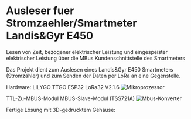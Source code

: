 # Ausleser fuer Stromzaehler/Smartmeter Landis&Gyr E450
Lesen von Zeit, bezogener elektrischer Leistung und eingespeister elektrischer Leistung über die MBus Kundenschnittstelle des Smartmeters

Das Projekt dient zum Auslesen eines Landis&Gyr E450 Smartmeters (Stromzähler)
und zum Senden der Daten per LoRa an eine Gegenstelle.

Hardware:  LILYGO TTGO ESP32 LoRa32 V2.1.6
![Mikroprozessor](https://github.com/c-e-github/Ausleser-fuer-Stromzaehler-Smartmeter-Landis-Gyr-E450/blob/main/pics/TTGO_ESP32_LoRa_V2_pinout_pinmap.jpg)


TTL-Zu-MBUS-Modul MBUS-Slave-Modul (TSS721A)
![Mbus-Konverter](https://github.com/c-e-github/Ausleser-fuer-Stromzaehler-Smartmeter-Landis-Gyr-E450/blob/main/pics/mbus-konverter.jpg)
 
Fertige Lösung mit 3D-gedrucktem Gehäuse:


